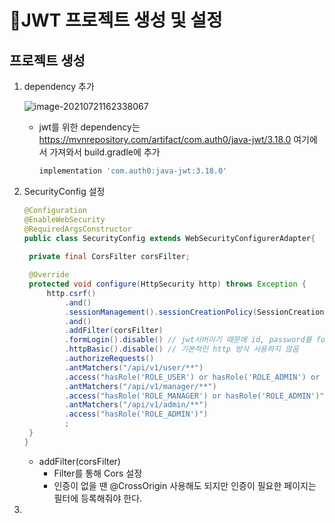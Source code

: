 # :pencil:JWT 프로젝트 생성 및 설정

## 프로젝트 생성

1. dependency 추가

   ![image-20210721162338067](C:\Users\multicampus\AppData\Roaming\Typora\typora-user-images\image-20210721162338067.png)

   - jwt를 위한 dependency는 https://mvnrepository.com/artifact/com.auth0/java-jwt/3.18.0 여기에서 가져와서 build.gradle에 추가

     ```gradle
     implementation 'com.auth0:java-jwt:3.18.0'
     ```

     

2. SecurityConfig 설정

   ```java
   @Configuration
   @EnableWebSecurity
   @RequiredArgsConstructor
   public class SecurityConfig extends WebSecurityConfigurerAdapter{
   	
   	private final CorsFilter corsFilter;
   
   	@Override
   	protected void configure(HttpSecurity http) throws Exception {
   		http.csrf()
   			.and()
   			.sessionManagement().sessionCreationPolicy(SessionCreationPolicy.STATELESS) // 세션을 사용하지 않겠다는 의미
   			.and()
   			.addFilter(corsFilter) 
   			.formLogin().disable() // jwt서버이기 때문에 id, password를 formLogin을 하지 않음
   			.httpBasic().disable() // 기본적인 http 방식 사용하지 않음
   			.authorizeRequests()
   			.antMatchers("/api/v1/user/**")
   			.access("hasRole('ROLE_USER') or hasRole('ROLE_ADMIN') or hasRole('ROLE_MANAGER')")
   			.antMatchers("/api/v1/manager/**")
   			.access("hasRole('ROLE_MANAGER') or hasRole('ROLE_ADMIN')")
   			.antMatchers("/api/v1/admin/**")
   			.access("hasRole('ROLE_ADMIN')")
   			;
   	}
   }
   ```

   - addFilter(corsFilter)
     - Filter를 통해 Cors 설정
     - 인증이 없을 땐 @CrossOrigin 사용해도 되지만 인증이 필요한 페이지는 필터에 등록해줘야 한다.

3. 

